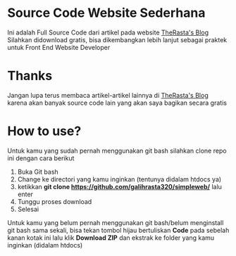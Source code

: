 # Source Code Website Sederhana
Ini adalah Full Source Code dari artikel pada website <a href="https://galih-ckt.my.id/pemgroramman/169/">TheRasta's Blog</a>
Silahkan didownload gratis, bisa dikembangkan lebih lanjut sebagai praktek untuk Front End Website Developer

# Thanks
Jangan lupa terus membaca artikel-artikel lainnya di <a href="https://galih-ckt.my.id/pemgroramman/169/">TheRasta's Blog</a> karena akan banyak source code lain yang akan saya bagikan secara gratis

# How to use?
Untuk kamu yang sudah pernah menggunakan git bash silahkan clone repo ini dengan cara berikut
1. Buka Git bash
2. Change ke directori yang kamu inginkan (tentunya didalam htdocs ya)
3. ketikkan <b>git clone https://github.com/galihrasta320/simpleweb/</b> lalu enter
4. Tunggu proses download
5. Selesai

Untuk kamu yang belum pernah menggunakan git bash/belum menginstall git bash sama sekali, bisa tekan tombol hijau bertuliskan <b>Code</b> pada sebelah kanan kotak ini lalu klik <b>Download ZIP</b> dan ekstrak ke folder yang kamu inginkan (didalam htdocs)
